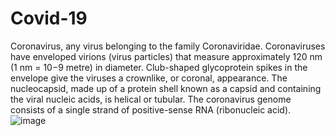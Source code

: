 # Covid-19
  
Coronavirus, any virus belonging to the family Coronaviridae. 
Coronaviruses have enveloped virions (virus particles) that measure approximately 120 nm (1 nm = 10−9 metre) in diameter. Club-shaped glycoprotein spikes in the envelope 
give the viruses a crownlike, or coronal, appearance. The nucleocapsid, made up of a protein shell known as a capsid and containing the viral nucleic acids, is helical or 
tubular. The coronavirus genome consists of a single strand of positive-sense RNA (ribonucleic acid). 
![image](https://user-images.githubusercontent.com/74492566/109974093-7d8c9c00-7cf9-11eb-8b9d-11af2e7ce3a9.png)

